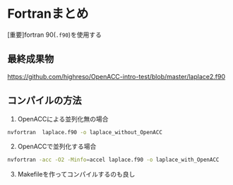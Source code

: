 # Fortranまとめ
[重要]fortran 90(`.f90`)を使用する

## 最終成果物
https://github.com/highreso/OpenACC-intro-test/blob/master/laplace2.f90

## コンパイルの方法
1. OpenACCによる並列化無の場合
```bash
nvfortran  laplace.f90 -o laplace_without_OpenACC
```

2. OpenACCで並列化する場合
```bash
nvfortran -acc -O2 -Minfo=accel laplace.f90 -o laplace_with_OpenACC
```

3. Makefileを作ってコンパイルするのも良し